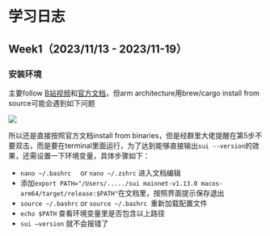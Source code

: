 # 学习日志

## Week1（2023/11/13 - 2023/11-19）
### 安装环境
主要follow [B站视频](https://www.bilibili.com/video/BV1RY411v7YU)和[官方文档](https://docs.sui.io/guides/developer/getting-started/sui-install)，但arm architecture用brew/cargo install from source可能会遇到如下问题

![](https://p.ipic.vip/3lrspu.png)

所以还是直接按照官方文档install from binaries，但是经群里大佬提醒在第5步不要双击，而是要在terminal里面运行，为了达到能够直接输出`sui --version`的效果，还需设置一下环境变量，具体步骤如下：

- `nano ~/.bashrc  ` or `nano ~/.zshrc` 进入文档编辑
- 添加`export PATH="/Users/...../sui mainnet-v1.13.0 macos-arm64/target/release:$PATH"`在文档里，按照界面提示保存退出
- `source ~/.bashrc` or `source ~/.bashrc `重新加载配置文件
- `echo $PATH` 查看环境变量里是否包含以上路径
- `sui –version` 就不会报错了



